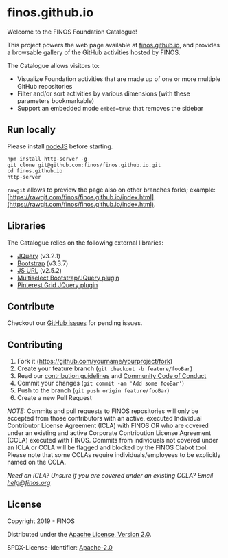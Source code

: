 # finos.github.io
Welcome to the FINOS Foundation Catalogue!

This project powers the web page available at [finos.github.io](https://finos.github.io/), and provides a browsable gallery of the GitHub activities hosted by FINOS.

The Catalogue allows visitors to:
- Visualize Foundation activities that are made up of one or more multiple GitHub repositories
- Filter and/or sort activities by various dimensions (with these parameters bookmarkable)
- Support an embedded mode `embed=true` that removes the sidebar

## Run locally
Please install [nodeJS](https://nodejs.org/en/) before starting.
```
npm install http-server -g
git clone git@github.com:finos/finos.github.io.git
cd finos.github.io
http-server
```

`rawgit` allows to preview the page also on other branches forks; example: [https://rawgit.com/finos/finos.github.io/index.html](https://rawgit.com/finos/finos.github.io/index.html).

## Libraries
The Catalogue relies on the following external libraries:
- [JQuery](https://jquery.com/) (v3.2.1)
- [Bootstrap](https://getbootstrap.com) (v3.3.7)
- [JS URL](https://github.com/davidstutz/bootstrap-multiselect) (v2.5.2)
- [Multiselect Bootstrap/JQuery plugin](https://github.com/davidstutz/bootstrap-multiselect)
- [Pinterest Grid JQuery plugin](https://www.jqueryscript.net/layout/Simple-jQuery-Plugin-To-Create-Pinterest-Style-Grid-Layout-Pinterest-Grid.html)

## Contribute
Checkout our [GitHub issues](https://github.com/finos/finos.github.io/issues) for pending issues.

## Contributing

1. Fork it (<https://github.com/yourname/yourproject/fork>)
2. Create your feature branch (`git checkout -b feature/fooBar`)
3. Read our [contribution guidelines](.github/CONTRIBUTING.md) and [Community Code of Conduct](https://www.finos.org/code-of-conduct)
4. Commit your changes (`git commit -am 'Add some fooBar'`)
5. Push to the branch (`git push origin feature/fooBar`)
6. Create a new Pull Request

_NOTE:_ Commits and pull requests to FINOS repositories will only be accepted from those contributors with an active, executed Individual Contributor License Agreement (ICLA) with FINOS OR who are covered under an existing and active Corporate Contribution License Agreement (CCLA) executed with FINOS. Commits from individuals not covered under an ICLA or CCLA will be flagged and blocked by the FINOS Clabot tool. Please note that some CCLAs require individuals/employees to be explicitly named on the CCLA.

*Need an ICLA? Unsure if you are covered under an existing CCLA? Email [help@finos.org](mailto:help@finos.org)*


## License

Copyright 2019 - FINOS

Distributed under the [Apache License, Version 2.0](http://www.apache.org/licenses/LICENSE-2.0).

SPDX-License-Identifier: [Apache-2.0](https://spdx.org/licenses/Apache-2.0)
